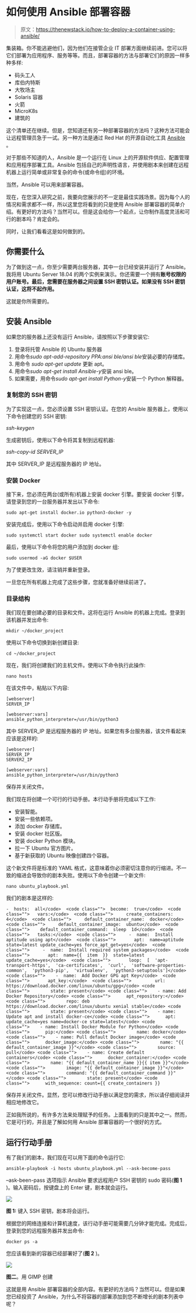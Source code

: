 # 如何使用 Ansible 部署容器

> 原文：<https://thenewstack.io/how-to-deploy-a-container-using-ansible/>

集装箱。你不能逃避他们，因为他们在接管企业 IT 部署方面继续前进。您可以将它们部署为应用程序、服务等等。而且，部署容器的方法与部署它们的原因一样多种多样:

*   码头工人
*   库伯内特斯
*   大牧场主
*   Solaris 容器
*   火箭
*   MicroK8s
*   建筑的

这个清单还在继续。但是，您知道还有另一种部署容器的方法吗？这种方法可能会让远程管理员急于一试。另一种方法是通过 Red Hat 的开源自动化工具 [Ansible](https://www.ansible.com/) 。

对于那些不知道的人，Ansible 是一个运行在 Linux 上的开源软件供应、配置管理和应用程序部署工具。Ansible 包括自己的声明性语言，并使用剧本来创建在远程机器上运行简单或非常复杂的命令(或命令组)的环境。

当然，Ansible 可以用来部署容器。

现在，在您深入研究之前，我要向您展示的不一定是最佳实践场景。因为每个人的情况和需求都不一样，所以这里您将看到的只是使用 Ansible 部署容器的简单介绍。有更好的方法吗？当然可以。但是这会给你一个起点，让你制作高度灵活和可行的剧本吗？肯定会的。

同时，让我们看看这是如何做到的。

## 你需要什么

为了做到这一点，你至少需要两台服务器，其中一台已经安装并运行了 Ansible。我将用 Ubuntu Server 18.04 的两个实例来演示。你还需要一个拥有**账号权限的用户账号。最后，您需要在服务器之间设置 SSH 密钥认证。如果没有 SSH 密钥认证，这将不起作用。**

这就是你所需要的。

## 安装 Ansible

如果您的服务器上还没有运行 Ansible，请按照以下步骤安装它:

1.  登录将托管 Ansible 的 Ubuntu 服务器
2.  用命令*sudo apt-add-repository PPA:ansi ble/ansi ble*安装必要的存储库。
3.  用命令 *sudo apt-get update* 更新 apt。
4.  用命令*sudo apt-get install Ansible-y*安装 ansi ble。
5.  如果需要，用命令*sudo apt-get install Python-y*安装一个 Python 解释器。

### 复制您的 SSH 密钥

为了实现这一点，您必须设置 SSH 密钥认证。在您的 Ansible 服务器上，使用以下命令创建您的 SSH 密钥:

*ssh-keygen*

生成密钥后，使用以下命令将其复制到远程机器:

*ssh-copy-id SERVER_IP*

其中 SERVER_IP 是远程服务器的 IP 地址。

### 安装 Docker

接下来，您必须在两台(或所有)机器上安装 docker 引擎。要安装 docker 引擎，请登录到您的一台服务器并发出以下命令:

`sudo apt-get install docker.io python3-docker -y`

安装完成后，使用以下命令启动并启用 docker 引擎:

`sudo systemctl start docker
sudo systemctl enable docker`

最后，使用以下命令将您的用户添加到 docker 组:

`sudo usermod -aG docker $USER`

为了使更改生效，请注销并重新登录。

一旦您在所有机器上完成了这些步骤，您就准备好继续前进了。

### 目录结构

我们现在要创建必要的目录和文件。这将在运行 Ansible 的机器上完成。登录到该机器并发出命令:

`mkdir ~/docker_project`

使用以下命令切换到新创建目录:

`cd ~/docker_project`

现在，我们将创建我们的主机文件。使用以下命令执行此操作:

`nano hosts`

在该文件中，粘贴以下内容:

```
[webserver]
SERVER_IP

[webserver:vars]
ansible_python_interpreter=/usr/bin/python3

```

其中 SERVER_IP 是远程服务器的 IP 地址。如果您有多台服务器，该文件看起来应该是这样的:

```
[webserver]
SERVER_IP
SERVER2_IP

[webserver:vars]
ansible_python_interpreter=/usr/bin/python3

```

保存并关闭文件。

我们现在将创建一个可行的行动手册。本行动手册将完成以下工作:

*   安装智能。
*   安装一些依赖项。
*   添加 docker 存储库。
*   安装 docker 社区版。
*   安装 docker Python 模块。
*   拉一下 Ubuntu 官方图片。
*   基于新获取的 Ubuntu 映像创建四个容器。

这个新文件将是标准的 YAML 格式，这意味着你必须密切注意你的行缩进。不一致的缩进会导致你的剧本失败。使用以下命令创建一个新文件:

`nano ubuntu_playbook.yml`

我们的剧本是这样的:

```
-  hosts:  all</code>  <code class="">  become:  true</code>  <code class="">   vars:</code>  <code class="">     create_containers:  4</code>  <code class="">     default_container_name:  docker</code>  <code class="">     default_container_image:  ubuntu</code>  <code class="">    default_container_command:  sleep  1d</code>  <code class="">   tasks:</code>  <code class="">     -  name:  Install aptitude using apt</code>  <code class="">       apt:  name=aptitude state=latest update_cache=yes force_apt_get=yes</code>  <code class="">     -  name:  Install required system packages</code>  <code class="">       apt:  name={{  item  }}  state=latest update_cache=yes</code>  <code class="">       loop:  [  'apt-transport-https',  'ca-certificates',  'curl',  'software-properties-common',  'python3-pip',  'virtualenv',  'python3-setuptools']</code>  <code class="">    -  name:  Add Docker GPG apt Key</code>  <code class="">       apt_key:</code>  <code class="">         url:  https://download.docker.com/linux/ubuntu/gpg</code> <code class="">        state: present</code> <code class="">    - name: Add Docker Repository</code> <code class="">      apt_repository:</code> <code class="">        repo: deb https://download.docker.com/linux/ubuntu xenial stable</code> <code class="">        state: present</code> <code class="">    - name: Update apt and install docker-ce</code> <code class="">      apt: update_cache=yes name=docker-ce state=latest</code> <code class="">    - name: Install Docker Module for Python</code> <code class="">      pip:</code> <code class="">        name: docker</code> <code class="">    - name: Pull default Docker image</code> <code class="">      docker_image:</code> <code class="">        name: "{{ default_container_image }}"</code> <code class="">        source: pull</code> <code class="">    - name: Create default containers</code> <code class="">      docker_container:</code> <code class="">        name: "{{ default_container_name }}{{ item }}"</code> <code class="">        image: "{{ default_container_image }}"</code> <code class="">        command: "{{ default_container_command }}"</code> <code class="">        state: present</code> <code class="">      with_sequence: count={{ create_containers }}

```

保存并关闭文件。显然，您可以修改行动手册以满足您的需求，所以请仔细阅读并相应地修改它。

正如我所说的，有许多方法来处理赋予的任务。上面看到的只是其中之一。然而，它是可行的，并且是了解如何用 Ansible 部署容器的一个很好的方式。

## 运行行动手册

有了我们的剧本，我们现在可以用下面的命令运行它:

`ansible-playbook -i hosts ubuntu_playbook.yml --ask-become-pass`

–ask-been-pass 选项指示 Ansible 要求远程用户 SSH 密钥的 sudo 密码(**图 1** )。输入密码后，按键盘上的 Enter 键，剧本就会运行。

![](img/e99c6c1f3534736a71a2a2d7c3973b4a.png)

**图 1:** 键入 SSH 密钥，剧本将会运行。

根据您的网络连接和计算机速度，该行动手册可能需要几分钟才能完成。完成后，登录到您的远程服务器并发出命令:

`docker ps -a`

您应该看到新的容器已经部署好了(**图 2** )。

![](img/adaadbead29f28ed56fc65e101f7f56f.png)

**图二**。用 GIMP 创建

这就是用 Ansible 部署容器的全部内容。有更好的方法吗？当然可以。但是如果您已经投资了 Ansible，为什么不将容器的部署添加到您不断增长的剧本列表中呢？

<svg xmlns:xlink="http://www.w3.org/1999/xlink" viewBox="0 0 68 31" version="1.1"><title>Group</title> <desc>Created with Sketch.</desc></svg>